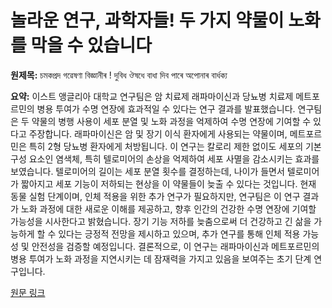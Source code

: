 # 놀라운 연구, 과학자들! 두 가지 약물이 노화를 막을 수 있습니다

**원제목:** চমকপ্ৰদ গৱেষণা বিজ্ঞানীৰ ! দুবিধ ঔষধে বাধা দিব পাৰে অপোনাৰ বাৰ্ধক্য

**요약:** 이스트 앵글리아 대학교 연구팀은 암 치료제 래파마이신과 당뇨병 치료제 메트포르민의 병용 투여가 수명 연장에 효과적일 수 있다는 연구 결과를 발표했습니다.  연구팀은 두 약물의 병행 사용이 세포 분열 및 노화 과정을 억제하여 수명 연장에 기여할 수 있다고 주장합니다.  래파마이신은 암 및 장기 이식 환자에게 사용되는 약물이며, 메트포르민은 특히 2형 당뇨병 환자에게 처방됩니다.  이 연구는 칼로리 제한 없이도 세포의 기본 구성 요소인 염색체, 특히 텔로미어의 손상을 억제하여 세포 사멸을 감소시키는 효과를 보였습니다.  텔로미어의 길이는 세포 분열 횟수를 결정하는데,  나이가 들면서 텔로미어가 짧아지고 세포 기능이 저하되는 현상을 이 약물들이 늦출 수 있다는 것입니다.  현재 동물 실험 단계이며, 인체 적용을 위한 추가 연구가 필요하지만,  연구팀은 이 연구 결과가 노화 과정에 대한 새로운 이해를 제공하고,  향후 인간의 건강한 수명 연장에 기여할 가능성을 시사한다고 밝혔습니다.  장기 기능 저하를 늦춤으로써 더 건강하고 긴 삶을 가능하게 할 수 있다는 긍정적 전망을 제시하고 있으며,  추가 연구를 통해 인체 적용 가능성 및 안전성을 검증할 예정입니다.  결론적으로, 이 연구는 래파마이신과 메트포르민의 병용 투여가 노화 과정을 지연시키는 데 잠재력을 가지고 있음을 보여주는 초기 단계 연구입니다.

[원문 링크](https://assam.nenow.in/rapamycin-metformin-anti-aging-research-2025/)
